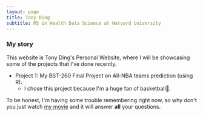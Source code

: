 ```yaml
---
layout: page
title: Tony Ding
subtitle: MS in Health Data Science at Harvard University
---
```


### My story

This website is Tony Ding's Personal Website, where I will be showcasing some of the projects that I've done recently.

- Project 1: My BST-260 Final Project on All-NBA teams prediction (using R). 
  - I chose this project because I'm a huge fan of basketball🏀.


To be honest, I'm having some trouble remembering right now, so why don't you just watch [my movie](https://en.wikipedia.org/wiki/The_Princess_Bride_%28film%29) and it will answer **all** your questions.
